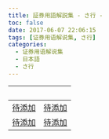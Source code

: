 ```yaml
---
title: 証券用語解説集 - さ行 -
toc: false
date: 2017-06-07 22:06:15
tags: [证券用语解说集, さ行]
categories:
  - 证券用语解说集
  - 日本語
  - さ行
---
```


| &nbsp; | &nbsp; |
| :----- | :----- |
| [待添加](/证券用语解说集/日本語/さ行/#) | [待添加](/证券用语解说集/日本語/さ行/#) |
| [待添加](/证券用语解说集/日本語/さ行/#) | [待添加](/证券用语解说集/日本語/さ行/#) |
